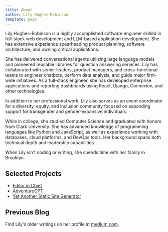 ```yaml
---
title: About
author: Lily Hughes-Robinson
template: page
---
```


Lily Hughes-Robinson is a highly accomplished software engineer skilled in full-stack web development and LLM-based application development. She has extensive experience spearheading product planning, software architecture, and owning critical applications.

She has delivered conversational agents utilizing large language models and pioneered reusable libraries for question answering services. Lily has collaborated with senior leaders, product managers, and cross-functional teams to engineer chatbots, perform data analysis, and guide major firm-wide initiatives. As a full-stack engineer, she has developed enterprise applications and reporting dashboards using React, Django, Connexion, and other technologies.

In addition to her professional work, Lily also serves as an event coordinator for a diversity, equity, and inclusion community focused on expanding support for transgender and gender-expansive individuals.

While in college, she studied Computer Science and graduated with honors from Clark University. She has advanced knowledge of programming languages like Python and JavaScript, as well as experience working with databases, cloud platforms, and DevOps tools. Her background spans both technical depth and leadership capabilities.

When Lily isn't coding or writing, she spends time with her family in Brooklyn.

## Selected Projects

* [Editor in Chief](https://github.com/editorinchiefoss/editor_in_chief)
* [AdventureGPT](https://github.com/oaguy1/AdventureGPT)
* [Yet Another Static Site Generator](https://github.com/oaguy1/cl-yassg)

## Previous Blog

Find Lily's older writings on her profile at [medium.com](https://medium.com/@oaguy1).
